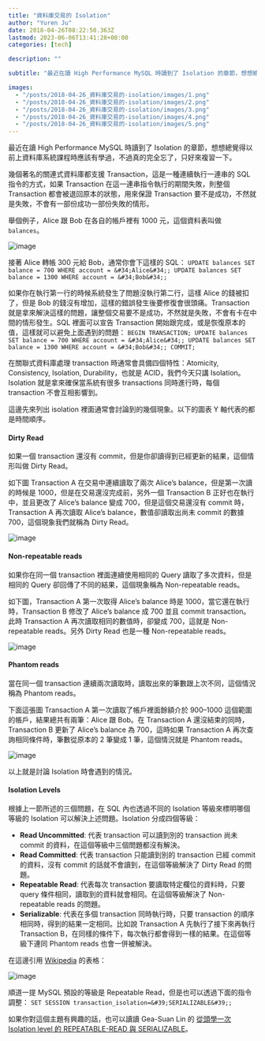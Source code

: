 ```yaml
---
title: "資料庫交易的 Isolation"
author: "Yuren Ju"
date: 2018-04-26T08:22:50.363Z
lastmod: 2023-06-06T13:41:28+08:00
categories: [tech]

description: ""

subtitle: "最近在讀 High Performance MySQL 時讀到了 Isolation 的章節，想想總覺得以前上資料庫系統課程時應該有學過，不過真的完全忘了，只好來複習一下。"

images:
  - "/posts/2018-04-26_資料庫交易的-isolation/images/1.png"
  - "/posts/2018-04-26_資料庫交易的-isolation/images/2.png"
  - "/posts/2018-04-26_資料庫交易的-isolation/images/3.png"
  - "/posts/2018-04-26_資料庫交易的-isolation/images/4.png"
  - "/posts/2018-04-26_資料庫交易的-isolation/images/5.png"
---
```


最近在讀 High Performance MySQL 時讀到了 Isolation 的章節，想想總覺得以前上資料庫系統課程時應該有學過，不過真的完全忘了，只好來複習一下。

幾個著名的關連式資料庫都支援 Transaction，這是一種連續執行一連串的 SQL 指令的方式，如果 Transaction 在這一連串指令執行的期間失敗，則整個 Transaction 都會被退回原本的狀態，用來保證 Transaction 要不是成功，不然就是失敗，不會有一部份成功一部份失敗的情形。

舉個例子，Alice 跟 Bob 在各自的帳戶裡有 1000 元，這個資料表叫做 `balances`。

![image](/posts/2018-04-26_資料庫交易的-isolation/images/1.png#layoutTextWidth)

接著 Alice 轉帳 300 元給 Bob，通常你會下這樣的 SQL：
`UPDATE balances SET balance = 700 WHERE account = &#34;Alice&#34;;
UPDATE balances SET balance = 1300 WHERE account = &#34;Bob&#34;; `

如果你在執行第一行的時候系統發生了問題沒執行第二行，這樣 Alice 的錢被扣了，但是 Bob 的錢沒有增加，這樣的錯誤發生後要修復會很頭痛。Transaction 就是拿來解決這樣的問題，讓整個交易要不是成功，不然就是失敗，不會有卡在中間的情形發生。SQL 裡面可以宣告 Transaction 開始跟完成，或是恢復原本的值，這樣就可以避免上面遇到的問題：
`BEGIN TRANSACTION;
UPDATE balances SET balance = 700 WHERE account = &#34;Alice&#34;;
UPDATE balances SET balance = 1300 WHERE account = &#34;Bob&#34;;
COMMIT;`

在關聯式資料庫處理 transaction 時通常會具備四個特性：Atomicity, Consistency, Isolation, Durability，也就是 ACID，我們今天只講 Isolation。Isolation 就是拿來確保當系統有很多 transactions 同時進行時，每個 transaction 不會互相影響到。

這邊先來列出 isolation 裡面通常會討論到的幾個現象。以下的圖表 Y 軸代表的都是時間順序。

#### Dirty Read

如果一個 transaction 還沒有 commit，但是你卻讀得到已經更新的結果，這個情形叫做 Dirty Read。

如下圖 Transaction A 在交易中連續讀取了兩次 Alice’s balance，但是第一次讀的時候是 1000，但是在交易還沒完成前，另外一個 Transaction B 正好也在執行中，並且更改了 Alice’s balance 變成 700，但是這個交易還沒有 commit 時，Transaction A 再次讀取 Alice’s balance，數值卻讀取出尚未 commit 的數據 700，這個現象我們就稱為 Dirty Read。

![image](/posts/2018-04-26_資料庫交易的-isolation/images/2.png#layoutTextWidth)

#### Non-repeatable reads

如果你在同一個 transaction 裡面連續使用相同的 Query 讀取了多次資料，但是相同的 Query 卻回傳了不同的結果，這個現象稱為 Non-repeatable reads。

如下圖，Transaction A 第一次取得 Alice’s balance 時是 1000，當它還在執行時，Transaction B 修改了 Alice’s balance 成 700 並且 commit transaction。此時 Transaction A 再次讀取相同的數值時，卻變成 700，這就是 Non-repeatable reads。另外 Dirty Read 也是一種 Non-repeatable reads。

![image](/posts/2018-04-26_資料庫交易的-isolation/images/3.png#layoutTextWidth)

#### Phantom reads

當在同一個 transaction 連續兩次讀取時，讀取出來的筆數跟上次不同，這個情況稱為 Phantom reads。

下面這張圖 Transaction A 第一次讀取了帳戶裡面餘額介於 900–1000 這個範圍的帳戶，結果總共有兩筆：Alice 跟 Bob。在 Transaction A 還沒結束的同時，Transaction B 更新了 Alice’s balance 為 700，這時如果 Transaction A 再次查詢相同條件時，筆數從原本的 2 筆變成 1 筆，這個情況就是 Phantom reads。

![image](/posts/2018-04-26_資料庫交易的-isolation/images/4.png#layoutTextWidth)

以上就是討論 Isolation 時會遇到的情況。

#### Isolation Levels

根據上一節所述的三個問題，在 SQL 內也透過不同的 Isolation 等級來標明哪個等級的 Isolation 可以解決上述問題。Isolation 分成四個等級：

- **Read Uncommitted**: 代表 transaction 可以讀到別的 transaction 尚未 commit 的資料，在這個等級中三個問題都沒有解決。
- **Read Committed**: 代表 transaction 只能讀到別的 transaction 已經 commit 的資料，沒有 commit 的話就不會讀到，在這個等級解決了 Dirty Read 的問題。
- **Repeatable Read**: 代表每次 transaction 要讀取特定欄位的資料時，只要 query 條件相同，讀取到的資料就會相同。在這個等級解決了 Non-repeatable reads 的問題。
- **Serializable**: 代表在多個 transaction 同時執行時，只要 transaction 的順序相同時，得到的結果一定相同。比如說 Transaction A 先執行了接下來再執行 Transaction B，在同樣的條件下，每次執行都會得到一樣的結果。在這個等級下連同 Phantom reads 也會一併被解決。

在這邊引用 [Wikipedia](https://en.wikipedia.org/wiki/Isolation_%28database_systems%29#Isolation_levels_vs_read_phenomena) 的表格：

![image](/posts/2018-04-26_資料庫交易的-isolation/images/5.png#layoutTextWidth)

順道一提 MySQL 預設的等級是 Repeatable Read，但是也可以透過下面的指令調整：
`SET SESSION transaction_isolation=&#39;SERIALIZABLE&#39;;`

如果你對這個主題有興趣的話，也可以讀讀 Gea-Suan Lin 的 [從頭學一次 Isolation level 的 REPEATABLE-READ 與 SERIALIZABLE](https://blog.gslin.org/archives/2015/09/18/5989/%E5%BE%9E%E9%A0%AD%E5%AD%B8%E4%B8%80%E6%AC%A1-isolation-level-%E7%9A%84-repeatable-read-%E8%88%87-serializable/)。
